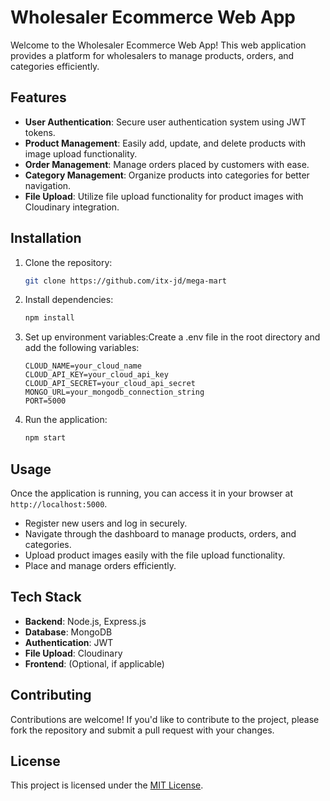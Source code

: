 # Wholesaler Ecommerce Web App

Welcome to the Wholesaler Ecommerce Web App! This web application provides a platform for wholesalers to manage products, orders, and categories efficiently.

## Features

- **User Authentication**: Secure user authentication system using JWT tokens.
- **Product Management**: Easily add, update, and delete products with image upload functionality.
- **Order Management**: Manage orders placed by customers with ease.
- **Category Management**: Organize products into categories for better navigation.
- **File Upload**: Utilize file upload functionality for product images with Cloudinary integration.

## Installation

1. Clone the repository:

   ```bash
   git clone https://github.com/itx-jd/mega-mart
   ```
2. Install dependencies:
   ```bash
   npm install
   ```
3. Set up environment variables:Create a .env file in the root directory and add the following variables:
   ```plaintext
   CLOUD_NAME=your_cloud_name
   CLOUD_API_KEY=your_cloud_api_key
   CLOUD_API_SECRET=your_cloud_api_secret
   MONGO_URL=your_mongodb_connection_string
   PORT=5000
   ```
4. Run the application:
   ```bash
   npm start
   ```

## Usage

Once the application is running, you can access it in your browser at `http://localhost:5000`.

- Register new users and log in securely.
- Navigate through the dashboard to manage products, orders, and categories.
- Upload product images easily with the file upload functionality.
- Place and manage orders efficiently.

## Tech Stack

- **Backend**: Node.js, Express.js
- **Database**: MongoDB
- **Authentication**: JWT
- **File Upload**: Cloudinary
- **Frontend**: (Optional, if applicable)

## Contributing

Contributions are welcome! If you'd like to contribute to the project, please fork the repository and submit a pull request with your changes.

## License

This project is licensed under the [MIT License](LICENSE).
